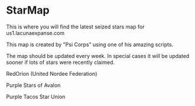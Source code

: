 StarMap
=======

This is where you will find the latest seized stars map for us1.lacunaexpanse.com

This map is created by "Psi Corps" using one of his amazing scripts.

The map should be updated every week. In special cases it will be updated sooner if lots of stars were recently claimed.

RedOrion (United Nordee Federation)

Purple Stars of Avalon

Purple Tacos Star Union
